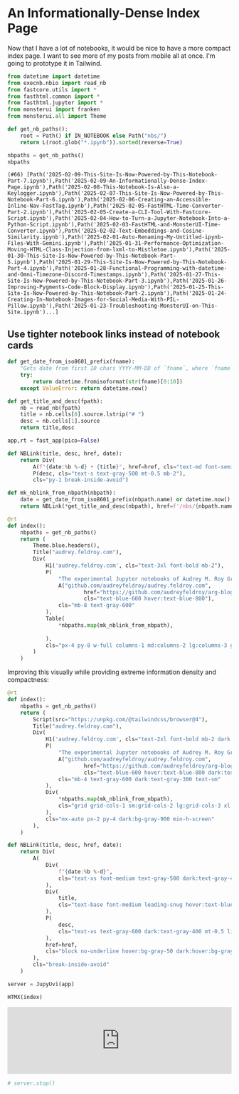 # An Informationally-Dense Index Page

Now that I have a lot of notebooks, it would be nice to have a more compact index page. I want to see more of my posts from mobile all at once. I'm going to prototype it in Tailwind.


```python
from datetime import datetime
from execnb.nbio import read_nb
from fastcore.utils import *
from fasthtml.common import *
from fasthtml.jupyter import *
from monsterui import franken
from monsterui.all import Theme
```


```python
def get_nb_paths(): 
    root = Path() if IN_NOTEBOOK else Path("nbs/")
    return L(root.glob("*.ipynb")).sorted(reverse=True)
```


```python
nbpaths = get_nb_paths()
nbpaths
```




    (#66) [Path('2025-02-09-This-Site-Is-Now-Powered-by-This-Notebook-Part-7.ipynb'),Path('2025-02-09-An-Informationally-Dense-Index-Page.ipynb'),Path('2025-02-08-This-Notebook-Is-Also-a-Keylogger.ipynb'),Path('2025-02-07-This-Site-Is-Now-Powered-by-This-Notebook-Part-6.ipynb'),Path('2025-02-06-Creating-an-Accessible-Inline-Nav-FastTag.ipynb'),Path('2025-02-05-FastHTML-Time-Converter-Part-2.ipynb'),Path('2025-02-05-Create-a-CLI-Tool-With-Fastcore-Script.ipynb'),Path('2025-02-04-How-to-Turn-a-Jupyter-Notebook-Into-a-Python-Script.ipynb'),Path('2025-02-03-FastHTML-and-MonsterUI-Time-Converter.ipynb'),Path('2025-02-02-Text-Embeddings-and-Cosine-Similarity.ipynb'),Path('2025-02-01-Auto-Renaming-My-Untitled-ipynb-Files-With-Gemini.ipynb'),Path('2025-01-31-Performance-Optimization-Moving-HTML-Class-Injection-from-lxml-to-Mistletoe.ipynb'),Path('2025-01-30-This-Site-Is-Now-Powered-by-This-Notebook-Part-5.ipynb'),Path('2025-01-29-This-Site-Is-Now-Powered-by-This-Notebook-Part-4.ipynb'),Path('2025-01-28-Functional-Programming-with-datetime-and-Omni-Timezone-Discord-Timestamps.ipynb'),Path('2025-01-27-This-Site-Is-Now-Powered-by-This-Notebook-Part-3.ipynb'),Path('2025-01-26-Improving-Pygments-Code-Block-Display.ipynb'),Path('2025-01-25-This-Site-Is-Now-Powered-by-This-Notebook-Part-2.ipynb'),Path('2025-01-24-Creating-In-Notebook-Images-for-Social-Media-With-PIL-Pillow.ipynb'),Path('2025-01-23-Troubleshooting-MonsterUI-on-This-Site.ipynb')...]



## Use tighter notebook links instead of notebook cards


```python
def get_date_from_iso8601_prefix(fname):
    "Gets date from first 10 chars YYYY-MM-DD of `fname`, where `fname` is like `2025-01-12-Get-Date-From-This.whatever"
    try:
        return datetime.fromisoformat(str(fname)[0:10])
    except ValueError: return datetime.now()
```


```python
def get_title_and_desc(fpath):
    nb = read_nb(fpath)
    title = nb.cells[0].source.lstrip("# ")
    desc = nb.cells[1].source
    return title,desc
```


```python
app,rt = fast_app(pico=False)
```


```python
def NBLink(title, desc, href, date):
    return Div(
        A(f"{date:%b %-d} • {title}", href=href, cls="text-md font-semibold hover:text-blue-600 no-underline block"),
        P(desc, cls="text-s text-gray-500 mt-0.5 mb-2"),
        cls="py-1 break-inside-avoid")
```


```python
def mk_nblink_from_nbpath(nbpath):
    date = get_date_from_iso8601_prefix(nbpath.name) or datetime.now()
    return NBLink(*get_title_and_desc(nbpath), href=f'/nbs/{nbpath.name[:-6]}', date=date)
```


```python
@rt
def index():
    nbpaths = get_nb_paths()
    return (
        Theme.blue.headers(),
        Title("audrey.feldroy.com"),
        Div(
            H1('audrey.feldroy.com', cls="text-3xl font-bold mb-2"), 
            P(
                "The experimental Jupyter notebooks of Audrey M. Roy Greenfeld. This website and all its notebooks are open-source at ", 
                A("github.com/audreyfeldroy/audrey.feldroy.com", 
                        href="https://github.com/audreyfeldroy/arg-blog-fasthtml",
                        cls="text-blue-600 hover:text-blue-800"), 
                cls="mb-8 text-gray-600"
            ),
            Table(
                *nbpaths.map(mk_nblink_from_nbpath), 
                
            ),
            cls="px-4 py-8 w-full columns-1 md:columns-2 lg:columns-3 gap-6"
        )
    )
```

Improving this visually while providing extreme information density and compactness:


```python
@rt
def index():
    nbpaths = get_nb_paths()
    return (
        Script(src="https://unpkg.com/@tailwindcss/browser@4"),
        Title("audrey.feldroy.com"),
        Div(
            H1('audrey.feldroy.com', cls="text-2xl font-bold mb-2 dark:text-gray-100"), 
            P(
                "The experimental Jupyter notebooks of Audrey M. Roy Greenfeld. This website and all its notebooks are open-source at ", 
                A("github.com/audreyfeldroy/audrey.feldroy.com", 
                        href="https://github.com/audreyfeldroy/arg-blog-fasthtml",
                        cls="text-blue-600 hover:text-blue-800 dark:text-blue-400 dark:hover:text-blue-300"), 
                cls="mb-4 text-gray-600 dark:text-gray-300 text-sm"
            ),
            Div(
                *nbpaths.map(mk_nblink_from_nbpath),
                cls="grid grid-cols-1 sm:grid-cols-2 lg:grid-cols-3 xl:grid-cols-4 gap-x-6 gap-y-2"
            ),
            cls="mx-auto px-2 py-4 dark:bg-gray-900 min-h-screen"
        ),
    )

def NBLink(title, desc, href, date):
    return Div(
        A(
            Div(
                f"{date:%b %-d}", 
                cls="text-xs font-medium text-gray-500 dark:text-gray-400"
            ),
            Div(
                title,
                cls="text-base font-medium leading-snug hover:text-blue-600 dark:text-gray-100 dark:hover:text-blue-400"
            ),
            P(
                desc,
                cls="text-xs text-gray-600 dark:text-gray-400 mt-0.5 line-clamp-2"
            ),
            href=href,
            cls="block no-underline hover:bg-gray-50 dark:hover:bg-gray-800 p-2 rounded transition-colors"
        ),
        cls="break-inside-avoid"
    )
```


```python
server = JupyUvi(app)
```



<script>
document.body.addEventListener('htmx:configRequest', (event) => {
    if(event.detail.path.includes('://')) return;
    htmx.config.selfRequestsOnly=false;
    event.detail.path = `${location.protocol}//${location.hostname}:8000${event.detail.path}`;
});
</script>



```python
HTMX(index)
```




<iframe src="http://localhost:8000/" style="width: 100%; height: auto; border: none;" onload="{
        let frame = this;
        window.addEventListener('message', function(e) {
            if (e.source !== frame.contentWindow) return; // Only proceed if the message is from this iframe
            if (e.data.height) frame.style.height = (e.data.height+1) + 'px';
        }, false);
    }" allow="accelerometer; autoplay; camera; clipboard-read; clipboard-write; display-capture; encrypted-media; fullscreen; gamepad; geolocation; gyroscope; hid; identity-credentials-get; idle-detection; magnetometer; microphone; midi; payment; picture-in-picture; publickey-credentials-get; screen-wake-lock; serial; usb; web-share; xr-spatial-tracking"></iframe> 




```python
# server.stop()
```
